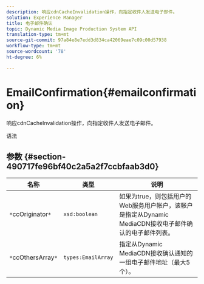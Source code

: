 ```yaml
---
description: 响应cdnCacheInvalidation操作，向指定收件人发送电子邮件。
solution: Experience Manager
title: 电子邮件确认
topic: Dynamic Media Image Production System API
translation-type: tm+mt
source-git-commit: 97a84e8e7edd3d834ca42069eae7c09c00d57938
workflow-type: tm+mt
source-wordcount: '78'
ht-degree: 6%

---
```



# EmailConfirmation{#emailconfirmation}

响应cdnCacheInvalidation操作，向指定收件人发送电子邮件。

语法

## 参数 {#section-490717fe96bf40c2a5a2f7ccbfaab3d0}

| 名称 | 类型 | 说明 |
|---|---|---|
| `*`ccOriginator`*` | `xsd:boolean` | 如果为true，则包括用户的Web服务用户帐户，该帐户是指定从Dynamic MediaCDN接收电子邮件确认的电子邮件列表。 |
| `*`ccOthersArray`*` | `types:EmailArray` | 指定从Dynamic MediaCDN接收确认通知的一组电子邮件地址（最大5个）。 |

